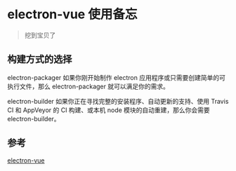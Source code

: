 # electron-vue 使用备忘

> 挖到宝贝了

## 构建方式的选择

electron-packager
如果你刚开始制作 electron 应用程序或只需要创建简单的可执行文件，那么 electron-packager 就可以满足你的需求。

electron-builder
如果你正在寻找完整的安装程序、自动更新的支持、使用 Travis CI 和 AppVeyor 的 CI 构建、或本机 node 模块的自动重建，那么你会需要 electron-builder。

## 参考

[electron-vue](https://simulatedgreg.gitbooks.io/electron-vue/content/cn/)
